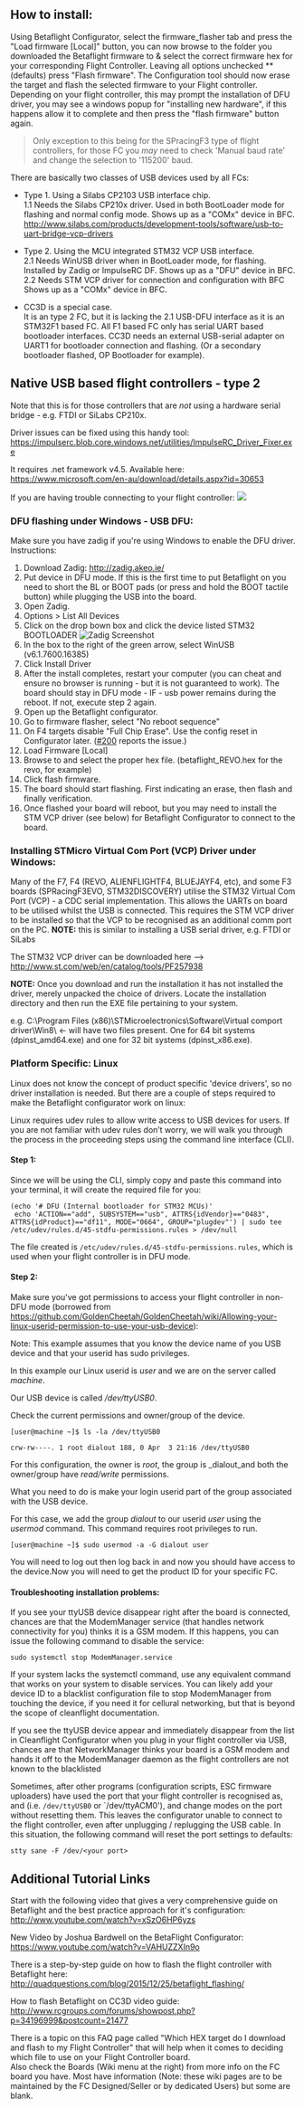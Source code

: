 ## How to install:

Using Betaflight Configurator, select the firmware_flasher tab and press the "Load firmware [Local]" button, you can now browse to the folder you downloaded the Betaflight firmware to & select the correct firmware hex for your corresponding Flight Controller. Leaving all options unchecked ** (defaults) press "Flash firmware".  The Configuration tool should now erase the target and flash the selected firmware to your Flight controller. Depending on your flight controller, this may prompt the installation of DFU driver, you may see a windows popup for "installing new hardware", if this happens allow it to complete and then press the "flash firmware" button again.

> Only exception to this being for the SPracingF3 type of flight controllers, for those FC you *may* need to check 'Manual baud rate' and change the selection to '115200' baud.

There are basically two classes of USB devices used by all FCs:
- Type 1. Using a Silabs CP2103 USB interface chip.  
1.1 Needs the Silabs CP210x driver. Used in both BootLoader mode for flashing and normal config mode. Shows up as a "COMx" device in BFC.  
http://www.silabs.com/products/development-tools/software/usb-to-uart-bridge-vcp-drivers  

- Type 2. Using the MCU integrated STM32 VCP USB interface.  
2.1 Needs WinUSB driver when in BootLoader mode, for flashing. Installed by Zadig or ImpulseRC DF. Shows up as a "DFU" device in BFC.  
2.2 Needs STM VCP driver for connection and configuration with BFC Shows up as a "COMx" device in BFC.

- CC3D is a special case.  
It is an type 2 FC, but it is lacking the 2.1 USB-DFU interface as it is an STM32F1 based FC. All F1 based FC only has serial UART based bootloader interfaces. CC3D needs an external USB-serial adapter on UART1 for bootloader connection and flashing. (Or a secondary bootloader flashed, OP Bootloader for example).  

## Native USB based flight controllers - type 2
Note that this is for those controllers that are *not* using a hardware serial bridge - e.g. FTDI or SiLabs CP210x.

Driver issues can be fixed using this handy tool: https://impulserc.blob.core.windows.net/utilities/ImpulseRC_Driver_Fixer.exe

It requires .net framework v4.5. Available here: https://www.microsoft.com/en-au/download/details.aspx?id=30653

If you are having trouble connecting to your flight controller:
[![](https://img.youtube.com/vi/m4ygG6Y5zXI/0.jpg)](https://www.youtube.com/watch?v=m4ygG6Y5zXI)

### DFU flashing under Windows - USB DFU:
Make sure you have zadig if you're using Windows to enable the DFU driver. Instructions:

1. Download Zadig: http://zadig.akeo.ie/
1. Put device in DFU mode. If this is the first time to put Betaflight on you need to short the BL or BOOT pads (or press and hold the BOOT tactile button) while plugging the USB into the board.
1. Open Zadig.
1. Options > List All Devices
1. Click on the drop bown box and click the device listed STM32 BOOTLOADER
![Zadig Screenshot](https://raw.githubusercontent.com/rs2k/raceflight/raceflight/docs/assets/images/zadig-dfu.png)
1. In the box to the right of the green arrow, select WinUSB (v6.1.7600.16385)
1. Click Install Driver
1. After the install completes, restart your computer (you can cheat and ensure no browser is running - but it is not guaranteed to work). The board should stay in DFU mode - IF - usb power remains during the reboot. If not, execute step 2 again.
1. Open up the Betaflight configurator.
1. Go to firmware flasher, select "No reboot sequence"
1. On F4 targets disable "Full Chip Erase". Use the config reset in Configurator later. ([#200](https://github.com/betaflight/betaflight-configurator/issues/200) reports the issue.)
1. Load Firmware [Local]
1. Browse to and select the proper hex file. (betaflight_REVO.hex for the revo, for example)
1. Click flash firmware.
1. The board should start flashing. First indicating an erase, then flash and finally verification.
1. Once flashed your board will reboot, but you may need to install the STM VCP driver (see below) for Betaflight Configurator to connect to the board.

### Installing STMicro Virtual Com Port (VCP) Driver under Windows:

Many of the F7, F4 (REVO, ALIENFLIGHTF4, BLUEJAYF4, etc), and some F3 boards (SPRacingF3EVO, STM32DISCOVERY) utilise the STM32 Virtual Com Port (VCP) - a CDC serial implementation. This allows the UARTs on board to be utilised whilst the USB is connected. This requires the STM VCP driver to be installed so that the VCP to be recognised as an additional comm port on the PC. 
**NOTE:** this is similar to installing a USB serial driver, e.g. FTDI or SiLabs

The STM32 VCP driver can be downloaded here --> http://www.st.com/web/en/catalog/tools/PF257938

**NOTE:** Once you download and run the installation it has not installed the driver, merely unpacked the choice of drivers. Locate the installation directory and then run the EXE file pertaining to your system.

e.g. C:\Program Files (x86)\STMicroelectronics\Software\Virtual comport driver\Win8\ <- will have two files present. One for 64 bit systems (dpinst_amd64.exe) and one for 32 bit systems (dpinst_x86.exe).

### Platform Specific: Linux

Linux does not know the concept of product specific 'device drivers', so no driver installation is needed. But there are a couple of steps required to make the Betaflight configurator work on linux:

Linux requires udev rules to allow write access to USB devices for users.  If you are not familiar with udev rules don’t worry, we will walk you through the process in the proceeding steps using the command line interface (CLI).

#### Step 1:

Since we will be using the CLI, simply copy and paste this command into your terminal, it will create the required file for you:

    (echo '# DFU (Internal bootloader for STM32 MCUs)'
     echo 'ACTION=="add", SUBSYSTEM=="usb", ATTRS{idVendor}=="0483", ATTRS{idProduct}=="df11", MODE="0664", GROUP="plugdev"') | sudo tee /etc/udev/rules.d/45-stdfu-permissions.rules > /dev/null

The file created is `/etc/udev/rules.d/45-stdfu-permissions.rules`, which is used when your flight controller is in DFU mode.  

#### Step 2:

Make sure you've got permissions to access your flight controller in non-DFU mode (borrowed from https://github.com/GoldenCheetah/GoldenCheetah/wiki/Allowing-your-linux-userid-permission-to-use-your-usb-device):

Note: This example assumes that you know the device name of you USB device and that your userid has sudo privileges.

In this example our Linux userid is _user_ and we are on the server called _machine_.

Our USB device is called _/dev/ttyUSB0_.

Check the current permissions and owner/group of the device.

`[user@machine ~]$ ls -la /dev/ttyUSB0`

`crw-rw----. 1 root dialout 188, 0 Apr  3 21:16 /dev/ttyUSB0`
 
For this configuration, the owner is _root_, the group is _dialout_and both the owner/group have _read/write_ permissions.

What you need to do is make your login userid part of the group associated with the USB device.

For this case, we add the group _dialout_ to our userid _user_ using the _usermod_ command. This command requires root privileges to run.

`[user@machine ~]$ sudo usermod -a -G dialout user`

You will need to log out then log back in and now you should have access to the device.Now you will need to get the product ID for your specific FC.  

#### Troubleshooting installation problems:
 If you see your ttyUSB device disappear right after the board is connected, chances are that the ModemManager service (that handles network connectivity for you) thinks it is a GSM modem. If this happens, you can issue the following command to disable the service:

    sudo systemctl stop ModemManager.service

If your system lacks the systemctl command, use any equivalent command that works on your system to disable services. You can likely add your device ID to a blacklist configuration file to stop ModemManager from touching the device, if you need it for cellural networking, but that is beyond the scope of cleanflight documentation.

If you see the ttyUSB device appear and immediately disappear from the list in Cleanflight Configurator when you plug in your flight controller via USB, chances are that NetworkManager thinks your board is a GSM modem and hands it off to the ModemManager daemon as the flight controllers are not known to the blacklisted

Sometimes, after other programs (configuration scripts, ESC firmware uploaders) have used the port that your flight controller is recognised as, and (i.e. `/dev/ttyUSB0` or `/dev/ttyACM0'), and change modes on the port without resetting them. This leaves the configurator unable to connect to the flight controller, even after unplugging / replugging the USB cable. In this situation, the following command will reset the port settings to defaults:

    stty sane -F /dev/<your port>

## Additional Tutorial Links
Start with the following video that gives a very comprehensive guide on Betaflight and the best practice approach for it's configuration:
http://www.youtube.com/watch?v=xSzO6HP6yzs

New Video by Joshua Bardwell on the BetaFlight Configurator: 
https://www.youtube.com/watch?v=VAHUZZXIn9o

There is a step-by-step guide on how to flash the flight controller with Betaflight here: http://quadquestions.com/blog/2015/12/25/betaflight_flashing/

How to flash Betaflight on CC3D video guide:
http://www.rcgroups.com/forums/showpost.php?p=34196999&postcount=21477

There is a topic on this FAQ page called "Which HEX target do I download and flash to my Flight Controller" that will help when it comes to deciding which file to use on your Flight Controller board.  
Also check the Boards (Wiki menu at the right) from more info on the FC board you have. Most have information (Note: these wiki pages are to be maintained by the FC Designed/Seller or by dedicated Users) but some are blank.